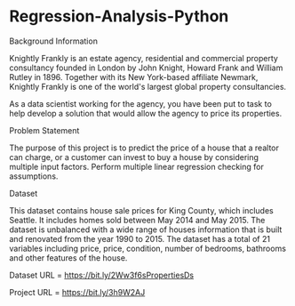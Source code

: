 # Regression-Analysis-Python


Background Information

Knightly Frankly is an estate agency, residential and commercial property consultancy
founded in London by John Knight, Howard Frank and William Rutley in 1896.
Together with its New York-based affiliate Newmark, Knightly Frankly is one of the
world's largest global property consultancies.

As a data scientist working for the agency, you have been put to task to help develop a
solution that would allow the agency to price its properties.

Problem Statement

The purpose of this project is to predict the price of a house that a realtor can charge, or
a customer can invest to buy a house by considering multiple input factors. Perform
multiple linear regression checking for assumptions.

Dataset

This dataset contains house sale prices for King County, which includes Seattle. It
includes homes sold between May 2014 and May 2015. The dataset is unbalanced with
a wide range of houses information that is built and renovated from the year 1990 to
2015. The dataset has a total of 21 variables including price, price, condition, number of
bedrooms, bathrooms and other features of the house.

Dataset URL = https://bit.ly/2Ww3f6sPropertiesDs

Project URL = https://bit.ly/3h9W2AJ
